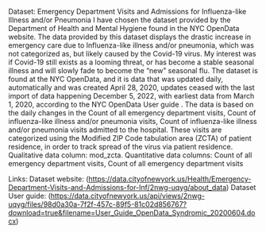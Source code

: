 Dataset: Emergency Department Visits and Admissions for Influenza-like Illness and/or Pneumonia
	I have chosen the dataset provided by the Department of Health and Mental Hygiene found in the NYC OpenData website. The data provided by this dataset displays the drastic increase in emergency care due to Influenza-like illness and/or pneumonia, which was not categorized as, but likely caused by the Covid-19 virus. My interest was if Covid-19 still exists as a looming threat, or has become a stable seasonal illness and will slowly fade to become the “new” seasonal flu. The dataset is found at the NYC OpenData, and it is data that was updated daily, automatically and was created April 28, 2020, updates ceased with the last import of data happening December 5, 2022, with earliest data from March 1, 2020, according to the NYC OpenData User guide . The data is based on the daily changes in the Count of all emergency department visits, Count of influenza-like illness and/or pneumonia visits, Count of influenza-like illness and/or pneumonia visits admitted to the hospital. These visits are categorized using the Modified ZIP Code tabulation area (ZCTA) of patient residence, in order to track spread of the virus via patient residence. 
Qualitative data column: mod_zcta.
Quantitative data columns: Count of all emergency department visits, Count of all emergency department visits

 Links:
 Dataset website: (https://data.cityofnewyork.us/Health/Emergency-Department-Visits-and-Admissions-for-Inf/2nwg-uqyg/about_data)
 Dataset User guide: (https://data.cityofnewyork.us/api/views/2nwg-uqyg/files/98d0a30a-7f2f-457c-89f5-81c02d856767?download=true&filename=User_Guide_OpenData_Syndromic_20200604.docx)
